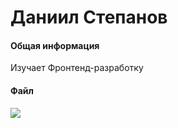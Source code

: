 # Даниил Степанов

#### Общая информация

Изучает Фронтенд-разработку

#### Файл

![](https://sun9-6.userapi.com/impf/c848628/v848628650/1544df/gq0V5jgE5Fc.jpg?size=480x640&quality=96&sign=d9b918d9067e576d2d44787ff2b6bdbd&type=album)